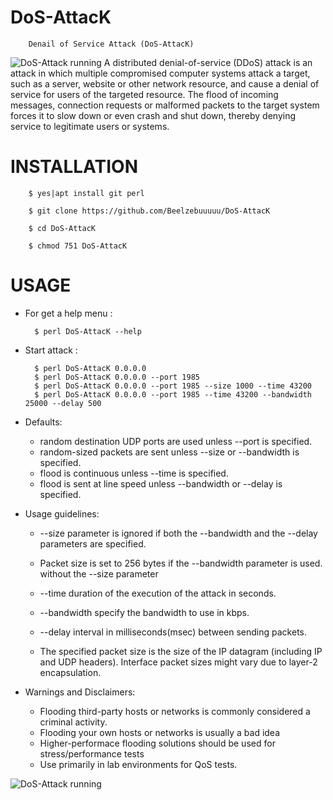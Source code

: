 # DoS-AttacK

        Denail of Service Attack (DoS-AttacK)

![DoS-Attack running](https://d1rytvr7gmk1sx.cloudfront.net/wp-content/uploads/2019/06/istock-959827096.jpg)
A distributed denial-of-service (DDoS) attack is an attack in which multiple compromised computer systems attack a target, such as a server, website or other network resource, and cause a denial of service for users of the targeted resource. The flood of incoming messages, connection requests or malformed packets to the target system forces it to slow down or even crash and shut down, thereby denying service to legitimate users or systems.

# INSTALLATION
        $ yes|apt install git perl

        $ git clone https://github.com/Beelzebuuuuu/DoS-AttacK

        $ cd DoS-AttacK

        $ chmod 751 DoS-AttacK

# USAGE

- For get a help menu :

        $ perl DoS-AttacK --help

- Start attack :

        $ perl DoS-AttacK 0.0.0.0
        $ perl DoS-AttacK 0.0.0.0 --port 1985
        $ perl DoS-AttacK 0.0.0.0 --port 1985 --size 1000 --time 43200
        $ perl DoS-AttacK 0.0.0.0 --port 1985 --time 43200 --bandwidth 25000 --delay 500

- Defaults:
  * random destination UDP ports are used unless --port is specified.
  * random-sized packets are sent unless --size or --bandwidth is specified.
  * flood is continuous unless --time is specified.
  * flood is sent at line speed unless --bandwidth or --delay is specified.

- Usage guidelines:
  * --size parameter is ignored if both the --bandwidth and the --delay
    parameters are specified.
  * Packet size is set to 256 bytes if the --bandwidth parameter is used.
    without the --size parameter
  * --time duration of the execution of the attack in seconds.
  * --bandwidth specify the bandwidth to use in kbps.
  * --delay interval in milliseconds(msec) between sending packets.

  * The specified packet size is the size of the IP datagram (including IP and
    UDP headers). Interface packet sizes might vary due to layer-2 encapsulation.

- Warnings and Disclaimers:
  * Flooding third-party hosts or networks is commonly considered a criminal activity.
  * Flooding your own hosts or networks is usually a bad idea
  * Higher-performace flooding solutions should be used for stress/performance tests
  * Use primarily in lab environments for QoS tests.


![DoS-Attack running](https://ensurtec.com/wp-content/uploads/2017/12/Mirai-botnet-linked-to-massive-ddos-attacks-on-dyn-dns-gif.gif)
